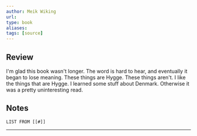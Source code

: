 ```yaml
---
author: Meik Wiking
url: 
type: book
aliases: 
tags: [source]
---
```

## Review
I'm glad this book wasn't longer. The word is hard to hear, and eventually it began to lose meaning. These things are Hygge. These things aren't. I like the things that are Hygge. I learned some stuff about Denmark. Otherwise it was a pretty uninteresting read.

## Notes
```dataview
LIST FROM [[#]]
```

---